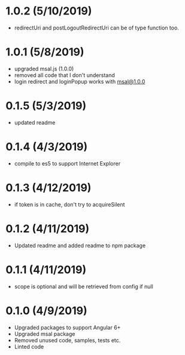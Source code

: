 # 1.0.2 (5/10/2019)
* redirectUri and postLogoutRedirectUri can be of type function too.

# 1.0.1 (5/8/2019)
* upgraded msal.js (1.0.0)
* removed all code that I don't understand
* login redirect and loginPopup works with msal@1.0.0

# 0.1.5 (5/3/2019)
* updated readme

# 0.1.4 (4/3/2019)
* compile to es5 to support Internet Explorer

# 0.1.3 (4/12/2019)
* if token is in cache, don't try to acquireSilent

# 0.1.2 (4/11/2019)
* Updated readme and added readme to npm package

# 0.1.1 (4/11/2019)
* scope is optional and will be retrieved from config if null

# 0.1.0 (4/9/2019)
* Upgraded packages to support Angular 6+
* Upgraded msal package
* Removed unused code, samples, tests etc.
* Linted code 